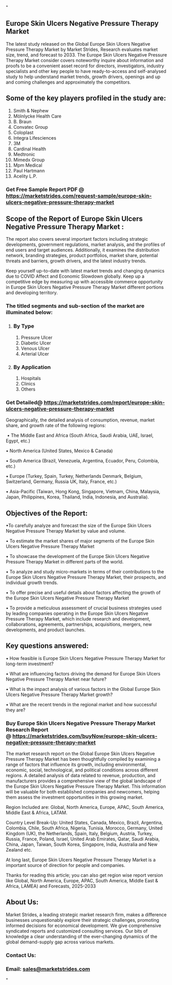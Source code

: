 <p>"</p>
<h2><strong>Europe Skin Ulcers Negative Pressure Therapy Market</strong></h2>
<p>The latest study released on the Global Europe Skin Ulcers Negative Pressure Therapy Market by Market Strides, Research evaluates market size, trend, and forecast to 2033. The Europe Skin Ulcers Negative Pressure Therapy Market consider covers noteworthy inquire about information and proofs to be a convenient asset record for directors, investigators, industry specialists and other key people to have ready-to-access and self-analysed study to help understand market trends, growth drivers, openings and up and coming challenges and approximately the competitors.</p>
<h2><strong> Some of the key players profiled in the study are: </strong></h2>
<ol>
<li>Smith &amp; Nephew</li>
<li>M&ouml;lnlycke Health Care</li>
<li>B. Braun</li>
<li>Convatec Group</li>
<li>Coloplast</li>
<li>Integra Lifesciences</li>
<li>3M</li>
<li>Cardinal Health</li>
<li>Medtronic</li>
<li>Mimedx Group</li>
<li>Mpm Medical</li>
<li>Paul Hartmann</li>
<li>Acelity L.P.</li>
</ol>
<h3><strong>Get Free Sample Report PDF @ <a href="https://marketstrides.com/request-sample/europe-skin-ulcers-negative-pressure-therapy-market">https://marketstrides.com/request-sample/europe-skin-ulcers-negative-pressure-therapy-market</a></strong></h3>
<h2><strong> Scope of the Report of Europe Skin Ulcers Negative Pressure Therapy Market : </strong></h2>
<p>The report also covers several important factors including strategic developments, government regulations, market analysis, and the profiles of end users and target audiences. Additionally, it examines the distribution network, branding strategies, product portfolios, market share, potential threats and barriers, growth drivers, and the latest industry trends.</p>
<p>Keep yourself up-to-date with latest market trends and changing dynamics due to COVID Affect and Economic Slowdown globally. Keep up a competitive edge by measuring up with accessible commerce opportunity in Europe Skin Ulcers Negative Pressure Therapy Market different portions and developing territory.</p>
<h3><strong> The titled segments and sub-section of the market are illuminated below: </strong></h3>
<ol>
<li>
<h3>By Type</h3>
<ol>
<li>Pressure Ulcer</li>
<li>Diabetic Ulcer</li>
<li>Venous Ulcer</li>
<li>Arterial Ulcer</li>
</ol>
</li>
<li>
<h3>By Application</h3>
<ol>
<li>Hospitals</li>
<li>Clinics</li>
<li>Others</li>
</ol>
</li>
</ol>
<h3><strong>Get Detailed@ <a href="https://marketstrides.com/report/europe-skin-ulcers-negative-pressure-therapy-market">https://marketstrides.com/report/europe-skin-ulcers-negative-pressure-therapy-market</a></strong></h3>
<p>Geographically, the detailed analysis of consumption, revenue, market share, and growth rate of the following regions:</p>
<p>&nbsp;&bull; The Middle East and Africa (South Africa, Saudi Arabia, UAE, Israel, Egypt, etc.)</p>
<p>&bull; North America (United States, Mexico &amp; Canada)</p>
<p>&bull; South America (Brazil, Venezuela, Argentina, Ecuador, Peru, Colombia, etc.)</p>
<p>&bull; Europe (Turkey, Spain, Turkey, Netherlands Denmark, Belgium, Switzerland, Germany, Russia UK, Italy, France, etc.)</p>
<p>&bull; Asia-Pacific (Taiwan, Hong Kong, Singapore, Vietnam, China, Malaysia, Japan, Philippines, Korea, Thailand, India, Indonesia, and Australia).</p>
<h2><strong>Objectives of the Report: </strong></h2>
<p>&bull;To carefully analyze and forecast the size of the Europe Skin Ulcers Negative Pressure Therapy Market by value and volume.</p>
<p>&bull; To estimate the market shares of major segments of the Europe Skin Ulcers Negative Pressure Therapy Market</p>
<p>&bull; To showcase the development of the Europe Skin Ulcers Negative Pressure Therapy Market in different parts of the world.</p>
<p>&bull; To analyze and study micro-markets in terms of their contributions to the Europe Skin Ulcers Negative Pressure Therapy Market, their prospects, and individual growth trends.</p>
<p>&bull; To offer precise and useful details about factors affecting the growth of the Europe Skin Ulcers Negative Pressure Therapy Market</p>
<p>&bull; To provide a meticulous assessment of crucial business strategies used by leading companies operating in the Europe Skin Ulcers Negative Pressure Therapy Market, which include research and development, collaborations, agreements, partnerships, acquisitions, mergers, new developments, and product launches.</p>
<h2><strong>Key questions answered: </strong></h2>
<p>&bull; How feasible is Europe Skin Ulcers Negative Pressure Therapy Market for long-term investment?</p>
<p>&bull; What are influencing factors driving the demand for Europe Skin Ulcers Negative Pressure Therapy Market near future?</p>
<p>&bull; What is the impact analysis of various factors in the Global Europe Skin Ulcers Negative Pressure Therapy Market growth?</p>
<p>&bull; What are the recent trends in the regional market and how successful they are?</p>
<h3><strong>Buy Europe Skin Ulcers Negative Pressure Therapy Market Research Report @&nbsp;<a href="https://marketstrides.com/buyNow/europe-skin-ulcers-negative-pressure-therapy-market">https://marketstrides.com/buyNow/europe-skin-ulcers-negative-pressure-therapy-market</a></strong></h3>
<p>The market research report on the Global Europe Skin Ulcers Negative Pressure Therapy Market has been thoughtfully compiled by examining a range of factors that influence its growth, including environmental, economic, social, technological, and political conditions across different regions. A detailed analysis of data related to revenue, production, and manufacturers provides a comprehensive view of the global landscape of the Europe Skin Ulcers Negative Pressure Therapy Market. This information will be valuable for both established companies and newcomers, helping them assess the investment opportunities in this growing market.</p>
<p>Region Included are: Global, North America, Europe, APAC, South America, Middle East &amp; Africa, LATAM.</p>
<p>Country Level Break-Up: United States, Canada, Mexico, Brazil, Argentina, Colombia, Chile, South Africa, Nigeria, Tunisia, Morocco, Germany, United Kingdom (UK), the Netherlands, Spain, Italy, Belgium, Austria, Turkey, Russia, France, Poland, Israel, United Arab Emirates, Qatar, Saudi Arabia, China, Japan, Taiwan, South Korea, Singapore, India, Australia and New Zealand etc.</p>
<p>At long last, Europe Skin Ulcers Negative Pressure Therapy Market is a important source of direction for people and companies.</p>
<p>Thanks for reading this article; you can also get region wise report version like Global, North America, Europe, APAC, South America, Middle East &amp; Africa, LAMEA) and Forecasts, 2025-2033</p>
<h2><strong>About Us: </strong></h2>
<p>Market Strides, a leading strategic market research firm, makes a difference businesses unquestionably explore their strategic challenges, promoting informed decisions for economical development. We give comprehensive syndicated reports and customized consulting services. Our bits of knowledge a clear understanding of the ever-changing dynamics of the global demand-supply gap across various markets.</p>
<h3>Contact Us:</h3>
<h3>Email: <a href="mailto:sales@marketstrides.com">sales@marketstrides.com</a></h3>
<p>"</p>
